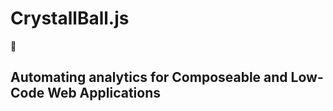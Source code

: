 # CrystallBall.js
:crystal_ball: 
## Automating analytics for Composeable and Low-Code Web Applications
